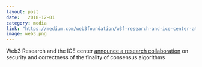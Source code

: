 ```yaml
---
layout: post
date:   2018-12-01
category: media
link: "https://medium.com/web3foundation/w3f-research-and-ice-center-at-eth-zurich-announce-research-collaboration-1ec2d3f1d236"
image: web3.png
---
```


Web3 Research and the ICE center [announce a research collaboration](https://medium.com/web3foundation/w3f-research-and-ice-center-at-eth-zurich-announce-research-collaboration-1ec2d3f1d236) on security and correctness of the finality of consensus algorithms
